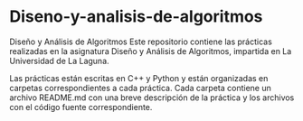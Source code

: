 # Diseno-y-analisis-de-algoritmos
Diseño y Análisis de Algoritmos
Este repositorio contiene las prácticas realizadas en la asignatura Diseño y Análisis de Algoritmos, impartida en La Universidad de La Laguna.

Las prácticas están escritas en C++ y Python y están organizadas en carpetas correspondientes a cada práctica. Cada carpeta contiene un archivo README.md con una breve descripción de la práctica y los archivos con el código fuente correspondiente.
